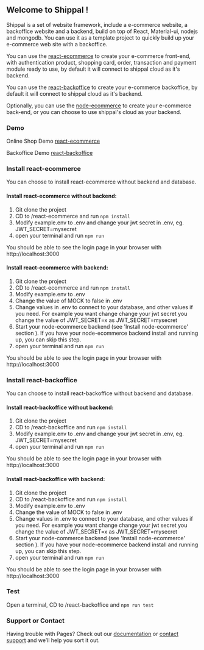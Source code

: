 ## Welcome to Shippal !

Shippal is a set of website framework, include a e-commerce website, a backoffice website and a backend, build on top of React, Material-ui, nodejs and mongodb. You can use it as a template project to quickly build up your e-commerce web site with a backoffice.

You can use the [react-ecommerce](https://github.com/yocompute/react-ecommerce) to create your e-commerce front-end, with authentication product, shopping card, order, transaction and payment module ready to use, by default it will connect to shippal cloud as it's backend.

You can use the [react-backoffice](https://github.com/yocompute/react-backoffice) to create your e-commerce backoffice, by default it will connect to shippal cloud as it's backend.

Optionally, you can use the [node-ecommerce](https://github.com/yocompute/node-ecommerce) to create your e-commerce back-end, or you can choose to use shippal's cloud as your backend.

### Demo

Online Shop Demo
[react-ecommerce](https://www.yocompute.com)

Backoffice Demo
[react-backoffice](https://admin.yocompute.com)



### Install react-ecommerce
You can choose to install react-ecommerce without backend and database.

#### Install react-ecommerce without backend:
1. Git clone the project
2. CD to /react-ecommerce and run `npm install`
3. Modify example.env to .env and change your jwt secret in .env, eg. JWT_SECRET=mysecret
4. open your terminal and run `npm run`

You should be able to see the login page in your browser with http://localhost:3000

#### Install react-ecommerce with backend:
1. Git clone the project
2. CD to /react-ecommerce and run `npm install`
3. Modify example.env to .env
4. Change the value of MOCK to false in .env 
5. Change values in .env to connect to your database, and other values if you need. For example you want change change your jwt secret you change the value of JWT_SECRET=x as JWT_SECRET=mysecret
6. Start your node-ecommerce backend (see 'Install node-ecommerce' section ). If you have your node-ecommerce backend install and running up, you can skip this step.  
7. open your terminal and run `npm run`
 
You should be able to see the login page in your browser with http://localhost:3000


### Install react-backoffice
You can choose to install react-backoffice without backend and database.

#### Install react-backoffice without backend:
1. Git clone the project
2. CD to /react-backoffice and run `npm install`
3. Modify example.env to .env and change your jwt secret in .env, eg. JWT_SECRET=mysecret
4. open your terminal and run `npm run`

You should be able to see the login page in your browser with http://localhost:3000

#### Install react-backoffice with backend:
1. Git clone the project
2. CD to /react-backoffice and run `npm install`
3. Modify example.env to .env
4. Change the value of MOCK to false in .env 
5. Change values in .env to connect to your database, and other values if you need. For example you want change change your jwt secret you change the value of JWT_SECRET=x as JWT_SECRET=mysecret
6. Start your node-commerce backend (see 'Install node-ecommerce' section ). If you have your node-ecommerce backend install and running up, you can skip this step.  
7. open your terminal and run `npm run`

You should be able to see the login page in your browser with http://localhost:3000


### Test
Open a terminal, CD to /react-backoffice and `npm run test`

### Support or Contact

Having trouble with Pages? Check out our [documentation](https://docs.github.com/categories/github-pages-basics/) or [contact support](https://github.com/contact) and we’ll help you sort it out.
